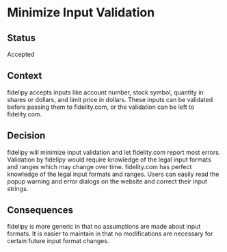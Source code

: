 # Minimize Input Validation

## Status

Accepted

## Context

fidelipy accepts inputs like account number, stock symbol, quantity in shares or
dollars, and limit price in dollars.  These inputs can be validated before passing them
to fidelity.com, or the validation can be left to fidelity.com.

## Decision

fidelipy will minimize input validation and let fidelity.com report most errors.
Validation by fidelipy would require knowledge of the legal input formats and ranges
which may change over time.  fidelity.com has perfect knowledge of the legal input
formats and ranges.  Users can easily read the popup warning and error dialogs on the
website and correct their input strings.

## Consequences

fidelipy is more generic in that no assumptions are made about input formats.  It is
easier to maintain in that no modifications are necessary for certain future input
format changes.
